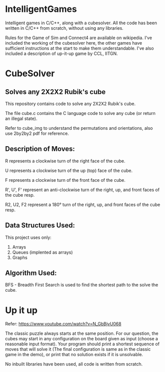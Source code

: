 # IntelligentGames
Intelligent games in C/C++, along with a cubesolver. All the code has been written in C/C++ from scratch, without using any libraries.

Rules for the Game of Sim and Connect4 are available on wikipedia. I've included the working of the cubesolver here, the other games have sufficient instructions at the start to make them understandable. I've also included a description of up-it-up game by CCL, IITGN.

# CubeSolver
## Solves any 2X2X2 Rubik's cube 
This repository contains code to solve any 2X2X2 Rubik's cube. 

The file cube.c contains the C language code to solve any cube (or return an illegal state). 

Refer to cube_img to understand the permutations and orientations, also use 2by2by2 pdf for reference. 

## Description of Moves:

R represents a clockwise turn of the right face of the cube.

U represents a clockwise turn of the up (top) face of the cube.

F represents a clockwise turn of the front face of the cube.

R', U', F' represent an anti-clockwise turn of the right, up, and front faces of the cube resp.

R2, U2, F2 represent a 180° turn of the right, up, and front faces of the cube resp.

## Data Structures Used:

This project uses only:
1. Arrays
2. Queues (implented as arrays)
3. Graphs

## Algorithm Used:

BFS - Breadth First Search is used to find the shortest path to the solve the cube.

# Up it up
Refer: https://www.youtube.com/watch?v=N_GbBjvU068

The classic puzzle always starts at the same position. For our question, the cubes may start in any configuration on the board given as input (choose a reasonable input format). Your program should print a shortest sequence of moves that will solve it (The final configuration is same as in the classic game in the demo), or print that no solution exists if it is unsolvable.

No inbuilt libraries have been used, all code is written from scratch. 
